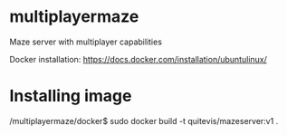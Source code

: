 # multiplayermaze
Maze server with multiplayer capabilities

Docker installation: https://docs.docker.com/installation/ubuntulinux/

# Installing image
/multiplayermaze/docker$ sudo docker build -t quitevis/mazeserver:v1 .

